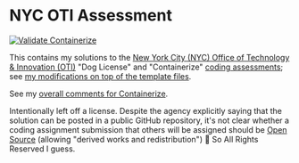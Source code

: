 # NYC OTI Assessment

[![Validate Containerize](https://github.com/afeld/nyc-oti-assessment/actions/workflows/validate.yml/badge.svg)](https://github.com/afeld/nyc-oti-assessment/actions/workflows/validate.yml)

This contains my solutions to the [New York City (NYC) Office of Technology & Innovation (OTI)](https://www1.nyc.gov/content/oti/pages/) "Dog License" and "Containerize" [coding assessments](https://www1.nyc.gov/assets/cto/downloads/assessments/all_assessments.zip); see [my modifications on top of the template files](https://github.com/afeld/nyc-oti-assessment/compare/3442263...main).

See my [overall comments for Containerize](containerize/COMMENTS.md).

Intentionally left off a license. Despite the agency explicitly saying that the solution can be posted in a public GitHub repository, it's not clear whether a coding assignment submission that others will be assigned should be [Open Source](https://opensource.org/osd) (allowing "derived works and redistribution") :slightly_smiling_face: So All Rights Reserved I guess.
